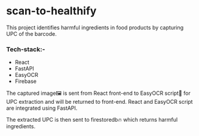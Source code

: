 # scan-to-healthify

This project identifies harmful ingredients in food products by capturing UPC of the barcode.

### Tech-stack:-
- React
- FastAPI
- EasyOCR
- Firebase

The captured image🖼 is sent from React front-end to EasyOCR script📜 for UPC extraction and will be returned to front-end. React and EasyOCR script are integrated using FastAPI. 

The extracted UPC is then sent to firestoredb🔥 which returns harmful ingredients.
